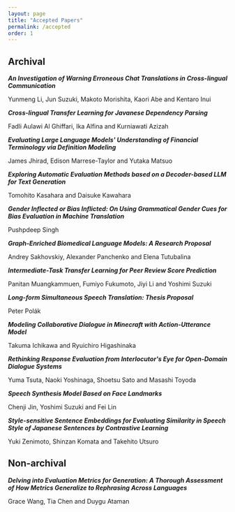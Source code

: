 ```yaml
---
layout: page
title: "Accepted Papers"
permalink: /accepted
order: 1
---
```


## Archival

**_An Investigation of Warning Erroneous Chat Translations in Cross-lingual Communication_**

Yunmeng Li, Jun Suzuki, Makoto Morishita, Kaori Abe and Kentaro Inui

**_Cross-lingual Transfer Learning for Javanese Dependency Parsing_**

Fadli Aulawi Al Ghiffari, Ika Alfina and Kurniawati Azizah

**_Evaluating Large Language Models' Understanding of Financial Terminology via Definition Modeling_**

James Jhirad, Edison Marrese-Taylor and Yutaka Matsuo

**_Exploring Automatic Evaluation Methods based on a Decoder-based LLM for Text Generation_**

Tomohito Kasahara and Daisuke Kawahara

**_Gender Inflected or Bias Inflicted: On Using Grammatical Gender Cues for Bias Evaluation in Machine Translation_**

Pushpdeep Singh

**_Graph-Enriched Biomedical Language Models: A Research Proposal_**

Andrey Sakhovskiy, Alexander Panchenko and Elena Tutubalina

**_Intermediate-Task Transfer Learning for Peer Review Score Prediction_**

Panitan Muangkammuen, Fumiyo Fukumoto, Jiyi Li and Yoshimi Suzuki

**_Long-form Simultaneous Speech Translation: Thesis Proposal_**

Peter Polák

**_Modeling Collaborative Dialogue in Minecraft with Action-Utterance Model_**

Takuma Ichikawa and Ryuichiro Higashinaka

**_Rethinking Response Evaluation from Interlocutor's Eye for Open-Domain Dialogue Systems_**

Yuma Tsuta, Naoki Yoshinaga, Shoetsu Sato and Masashi Toyoda

**_Speech Synthesis Model Based on Face Landmarks_**

Chenji Jin, Yoshimi Suzuki and Fei Lin

**_Style-sensitive Sentence Embeddings for Evaluating Similarity in Speech Style of Japanese Sentences by Contrastive Learning_**

Yuki Zenimoto, Shinzan Komata and Takehito Utsuro

## Non-archival

**_Delving into Evaluation Metrics for Generation: A Thorough Assessment of How Metrics Generalize to Rephrasing Across Languages_**

Grace Wang, Tia Chen and Duygu Ataman
